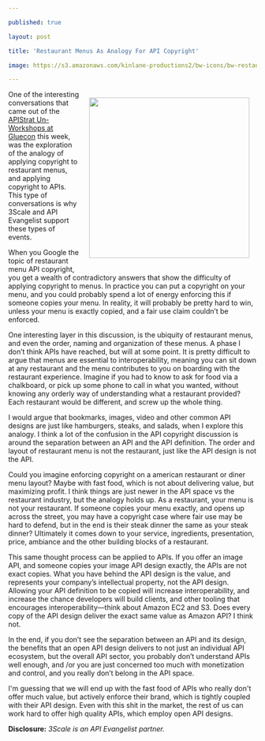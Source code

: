 ---
published: true
layout: post
title: 'Restaurant Menus As Analogy For API Copyright'
image: https://s3.amazonaws.com/kinlane-productions2/bw-icons/bw-restaurant-menu.jpg
---

<p><img style="padding: 15px;" src="https://s3.amazonaws.com/kinlane-productions2/bw-icons/bw-restaurant-menu.jpg" alt="" width="325" align="right" />
<p>One of the interesting conversations that came out of the <a href="http://apistrategyconference.com/2014Gluecon/">APIStrat Un-Workshops at Gluecon</a> this week, was the exploration of the analogy of applying copyright to restaurant menus, and applying copyright to APIs. This type of conversations is why 3Scale and API Evangelist support these types of events.
<p>When you Google the topic of restaurant menu API copyright, you get a wealth of contradictory answers that show the difficulty of applying copyright to menus. In practice you can put a copyright on your menu, and you could probably spend a lot of energy enforcing this if someone copies your menu. In reality, it will probably be pretty hard to win, unless your menu is exactly copied, and a fair use claim couldn&rsquo;t be enforced.
<p>One interesting layer in this discussion, is the ubiquity of restaurant menus, and even the order, naming and organization of these menus. A phase I don&rsquo;t think APIs have reached, but will at some point. It is pretty difficult to argue that menus are essential to interoperability, meaning you can sit down at any restaurant and the menu contributes to you on boarding with the restaurant experience. Imagine if you had to know to ask for food via a chalkboard, or pick up some phone to call in what you wanted, without knowing any orderly way of understanding what a restaurant provided? Each restaurant would be different, and screw up the whole thing.
<p>I would argue that bookmarks, images, video and other common API designs are just like hamburgers, steaks, and salads, when I explore this analogy. I think a lot of the confusion in the API copyright discussion is around the separation between an API and the API definition. The order and layout of restaurant menu is not the restaurant, just like the API design is not the API.
<p>Could you imagine enforcing copyright on a american restaurant or diner menu layout? Maybe with fast food, which is not about delivering value, but maximizing profit. I think things are just newer in the API space vs the restaurant industry, but the analogy holds up. As a restaurant, your menu is not your restaurant. If someone copies your menu exactly, and opens up across the street, you may have a copyright case where fair use may be hard to defend, but in the end is their steak dinner the same as your steak dinner? Ultimately it comes down to your service, ingredients, presentation, price, ambiance and the other building blocks of a restaurant.
<p>This same thought process can be applied to APIs. If you offer an image API, and someone copies your image API design exactly, the APIs are not exact copies. What you have behind the API design is the value, and represents your company&rsquo;s intellectual property, not the API design. Allowing your API definition to be copied will increase interoperability, and increase the chance developers will build clients, and other tooling that encourages interoperability&mdash;think about Amazon EC2 and S3. Does every copy of the API design deliver the exact same value as Amazon API? I think not.
<p>In the end, if you don&rsquo;t see the separation between an API and its design, the benefits that an open API design delivers to not just an individual API ecosystem, but the overall API sector, you probably don&rsquo;t understand APIs well enough, and /or you are just concerned too much with monetization and control, and you really don&rsquo;t belong in the API space.&nbsp;
<p>I'm guessing that we will end up with the fast food of APIs who really don't offer much value, but actively enforce their brand, which is tightly coupled with their API design. Even with this shit in the market, the rest of us can work hard to offer high quality APIs, which employ open API designs.
<p><strong>Disclosure:</strong> <em>3Scale is an API Evangelist partner.</em>


